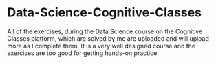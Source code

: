 # Data-Science-Cognitive-Classes

All of the exercises, during the Data Science course on the Cognitive Classes platform, which are solved by me are uploaded and will upload more as I complete them.
It is a very well designed course and the exercises are too good for getting hands-on practice.
